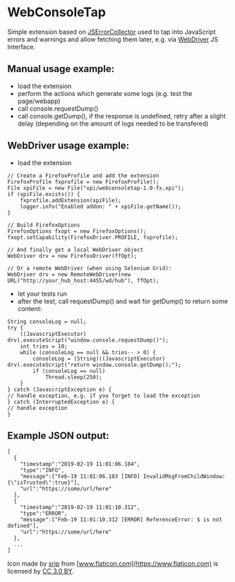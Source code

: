 # WebConsoleTap

Simple extension based on [JSErrorCollector](https://github.com/mguillem/JSErrorCollector) used to tap into JavaScript errors and warnings and allow fetching them later, e.g. via [WebDriver](https://www.seleniumhq.org/projects/webdriver/) JS Interface.

## Manual usage example:
* load the extension
* perform the actions which generate some logs (e.g. test the page/webapp)
* call console.requestDump()
* call console.getDump(), if the response is undefined, retry after a slight delay (depending on the amount of logs needed to be transfered)

## WebDriver usage example:
* load the extension
```
// Create a FirefoxProfile and add the extension
FirefoxProfile fxprofile = new FirefoxProfile();
File xpiFile = new File("xpi/webconsoletap-1.0-fx.xpi");
if (xpiFile.exists()) {
    fxprofile.addExtension(xpiFile);
    logger.info("Enabled addon: " + xpiFile.getName());
}

// Build FirefoxOptions
FirefoxOptions fxopt = new FirefoxOptions();
fxopt.setCapability(FirefoxDriver.PROFILE, fxprofile);

// And finally get a local WebDriver object
WebDriver drv = new FirefoxDriver(ffOpt);

// Or a remote WebDriver (when using Selenium Grid):
WebDriver drv = new RemoteWebDriver(new URL("http://your_hub_host:4455/wd/hub"), ffOpt);
```
* let your tests run
* after the test, call requestDump() and wait for getDump() to return some content:
```
String consoleLog = null;
try {
    ((JavascriptExecutor) drv).executeScript("window.console.requestDump()");
    int tries = 10;
    while (consoleLog == null && tries-- > 0) {
        consoleLog = (String)((JavascriptExecutor) drv).executeScript("return window.console.getDump();");
        if (consoleLog == null)
            Thread.sleep(250);
    }
} catch (JavascriptException e) {
// handle exception, e.g. if you forget to load the exception
} catch (InterruptedException e) {
// handle exception
}
```

## Example JSON output:
```
[
  {
    "timestamp":"2019-02-19 11:01:06.184",
    "type":"INFO",
    "message":["Feb-19 11:01:06.183 [INFO] InvalidMsgFromChildWindow: {\"isTrusted\":true}"],
    "url":"https://some/url/here"
  },
  {
    "timestamp":"2019-02-19 11:01:10.312",
    "type":"ERROR",
    "message":["Feb-19 11:01:10.312 [ERROR] ReferenceError: $ is not defined"],
    "url":"https://some/url/here"
  },
  ...
]

```


Icon made by [srip](https://www.flaticon.com/authors/srip) from [www.flaticon.com](https://www.flaticon.com) is licensed by [CC 3.0 BY](http://creativecommons.org/licenses/by/3.0/).
